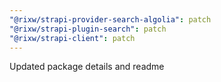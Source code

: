 ```yaml
---
"@rixw/strapi-provider-search-algolia": patch
"@rixw/strapi-plugin-search": patch
"@rixw/strapi-client": patch
---
```


Updated package details and readme
